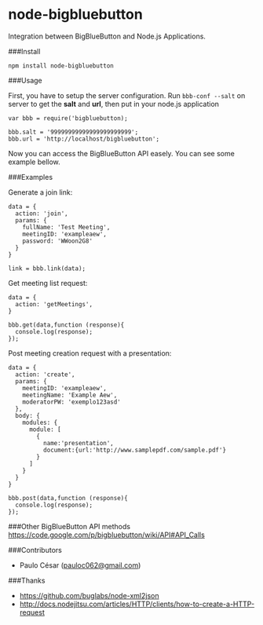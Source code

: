 node-bigbluebutton
==================

Integration between BigBlueButton and Node.js Applications.

###Install

    npm install node-bigbluebutton
    
###Usage

First, you have to setup the server configuration. Run `bbb-conf --salt` on server to get the **salt** and **url**, then put in your node.js application

    var bbb = require('bigbluebutton);
    
    bbb.salt = '99999999999999999999999';
    bbb.url = 'http://localhost/bigbluebutton';
    
Now you can access the BigBlueButton API easely. You can see some example bellow.

###Examples

Generate a join link:

    data = {
      action: 'join',
      params: {
        fullName: 'Test Meeting',
        meetingID: 'exampleaew',
        password: 'WWoon2G8'
      }
    }
    
    link = bbb.link(data);

Get meeting list request:

    data = {
      action: 'getMeetings',
    }
    
    bbb.get(data,function (response){
      console.log(response);
    });
    
Post meeting creation request with a presentation:

    data = {
      action: 'create',
      params: { 
        meetingID: 'exampleaew',
        meetingName: 'Example Aew',
        moderatorPW: 'exemplo123asd'
      },
      body: {
        modules: {
          module: [
            {
              name:'presentation',
              document:{url:'http://www.samplepdf.com/sample.pdf'}
            }
          ]
        }
      }
    }
    
    bbb.post(data,function (response){
      console.log(response);
    }); 
    
###Other BigBlueButton API methods
<https://code.google.com/p/bigbluebutton/wiki/API#API_Calls>

###Contributors

* Paulo César (<pauloc062@gmail.com>)

###Thanks

* <https://github.com/buglabs/node-xml2json>
* <http://docs.nodejitsu.com/articles/HTTP/clients/how-to-create-a-HTTP-request>